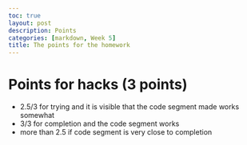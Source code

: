 ```yaml
---
toc: true
layout: post
description: Points
categories: [markdown, Week 5]
title: The points for the homework
---
```


# Points for hacks (3 points)
- 2.5/3 for trying and it is visible that the code segment made works somewhat
- 3/3 for completion and the code segment works
- more than 2.5 if code segment is very close to completion